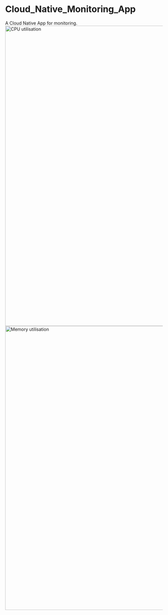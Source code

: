 # Cloud_Native_Monitoring_App
 A Cloud Native App for monitoring.
<img width="960" alt="CPU utilisation" src="https://github.com/KSGit47/Cloud_Native_Monitoring_App/assets/90434279/97fa136f-713e-4421-84b9-9648cac5dcd2">
<img width="908" alt="Memory utilisation" src="https://github.com/KSGit47/Cloud_Native_Monitoring_App/assets/90434279/8b776f66-f2c1-42e9-b4e8-b7184e8ae75e">
